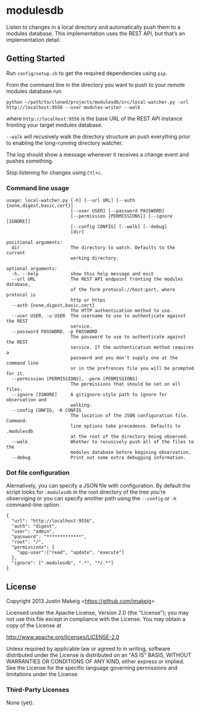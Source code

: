 # modulesdb

Listen to changes in a local directory and automatically push them to a modules database. This implementation uses the REST API, but that’s an implementation detail.

## Getting Started 

Run ```config/setup.sh``` to get the required dependencies using ```pip```. 

From the command line in the directory you want to push to your remote modules database run

```python ~/path/to/cloned/projects/modulesdb/src/local-watcher.py -url http://localhost:9556 --user modules-writer --walk```

where ```http://localhost:9556``` is the base URL of the REST API instance fronting your target modules database.

```--walk``` will recusively walk the directory structure an push everything prior to enabling the long-running directory watcher.

The log should show a message whenever it receives a change event and pushes something. 

Stop listening for changes using ```Ctl+c```.

### Command line usage

    usage: local-watcher.py [-h] [--url URL] [--auth {none,digest,basic,cert}]
                            [--user USER] [--password PASSWORD]
                            [--permission [PERMISSIONS]] [--ignore [IGNORE]]
                            [--config CONFIG] [--walk] [--debug]
                            [dir]

    positional arguments:
      dir                   The directory to watch. Defaults to the current
                            working directory.

    optional arguments:
      -h, --help            show this help message and exit
      --url URL             The REST API endpoint fronting the modules database,
                            of the form protocol://host:port, where protocol is
                            http or https
      --auth {none,digest,basic,cert}
                            The HTTP authentication method to use.
      --user USER, -u USER  The username to use to authenticate against the REST
                            service.
      --password PASSWORD, -p PASSWORD
                            The password to use to authenticate against the REST
                            service. If the authentication method requires a
                            password and you don't supply one at the command line
                            or in the prefrences file you will be prompted for it.
      --permission [PERMISSIONS], -perm [PERMISSIONS]
                            The permissions that should be set on all files.
      --ignore [IGNORE]     A gitignore-style path to ignore for observation and
                            walking.
      --config CONFIG, -K CONFIG
                            The location of the JSON configuration file. Command-
                            line options take precedence. Defaults to .modulesdb
                            at the root of the directory being observed.
      --walk                Whether to recusively push all of the files to the
                            modules database before begining observation.
      --debug               Print out some extra debugging information.

### Dot file configuration
Alernatively, you can specify a JSON file with configuration. By default the script looks for ```.modulesdb``` in the root directory of the tree you’re observiging or you can specify another path using the ```--config``` or ```-K``` command-line option. 

    {
      "url": "http://localhost:9556",
      "auth": "digest",
      "user": "admin",
      "password": "*************",
      "root": "/",
      "permissions": {
        "app-user":["read", "update", "execute"]
      },
      "ignore": [".modulesdb", ".*", "*/.*"]
    }

## License
Copyright 2013 Justin Makeig <<https://github.com/jmakeig>>

Licensed under the Apache License, Version 2.0 (the "License");
you may not use this file except in compliance with the License.
You may obtain a copy of the License at

   http://www.apache.org/licenses/LICENSE-2.0

Unless required by applicable law or agreed to in writing, software
distributed under the License is distributed on an "AS IS" BASIS,
WITHOUT WARRANTIES OR CONDITIONS OF ANY KIND, either express or implied.
See the License for the specific language governing permissions and
limitations under the License.

### Third-Party Licenses

None (yet).
